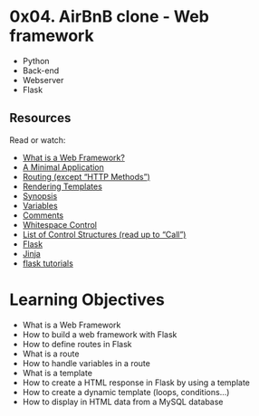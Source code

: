 #  0x04. AirBnB clone - Web framework
* Python
* Back-end
* Webserver
* Flask
## Resources

Read or watch:

* [What is a Web Framework?](https://intelegain-technologies.medium.com/what-are-web-frameworks-and-why-you-need-them-c4e8806bd0fb "Title")
* [A Minimal Application](https://flask.palletsprojects.com/en/2.3.x/quickstart/#a-minimal-application "Title")
* [Routing (except “HTTP Methods”)](https://flask.palletsprojects.com/en/2.3.x/quickstart/#routing "Title")
* [Rendering Templates](https://flask.palletsprojects.com/en/2.3.x/quickstart/#rendering-templates "Title")
* [Synopsis](https://jinja.palletsprojects.com/en/2.9.x/templates/#synopsis "Title")
* [Variables](https://jinja.palletsprojects.com/en/2.9.x/templates/#variables "Title")
* [Comments](https://jinja.palletsprojects.com/en/2.9.x/templates/#comments "Title")
* [Whitespace Control](https://jinja.palletsprojects.com/en/2.9.x/templates/#whitespace-control "Title")
* [List of Control Structures (read up to “Call”)](https://jinja.palletsprojects.com/en/2.9.x/templates/#list-of-control-structures "Title")
* [Flask](https://palletsprojects.com/p/flask/ "Title")
* [Jinja](https://jinja.palletsprojects.com/en/2.9.x/templates/ "Title")
* [flask tutorials](https://www.youtube.com/watch?v=MwZwr5Tvyxo&list=PL-osiE80TeTs4UjLw5MM6OjgkjFeUxCYH "Title")

# Learning Objectives

* What is a Web Framework
* How to build a web framework with Flask
* How to define routes in Flask
* What is a route
* How to handle variables in a route
* What is a template
* How to create a HTML response in Flask by using a template
* How to create a dynamic template (loops, conditions…)
* How to display in HTML data from a MySQL database

